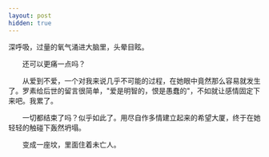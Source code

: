 ```yaml
---
layout: post
hidden: true
---
```


深呼吸，过量的氧气涌进大脑里，头晕目眩。

　　还可以更痛一点吗？

　　从爱到不爱，一个对我来说几乎不可能的过程，在她眼中竟然那么容易就发生了。罗素给后世的留言很简单，"爱是明智的，恨是愚蠢的"，不如就让感情固定下来吧。我累了。

　　一切都结束了吗？似乎如此了。用尽自作多情建立起来的希望大厦，终于在她轻轻的触碰下轰然坍塌。

　　变成一座坟，里面住着未亡人。